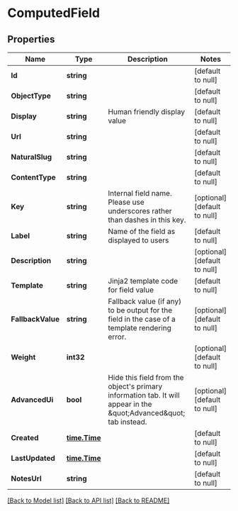 # ComputedField

## Properties
Name | Type | Description | Notes
------------ | ------------- | ------------- | -------------
**Id** | **string** |  | [default to null]
**ObjectType** | **string** |  | [default to null]
**Display** | **string** | Human friendly display value | [default to null]
**Url** | **string** |  | [default to null]
**NaturalSlug** | **string** |  | [default to null]
**ContentType** | **string** |  | [default to null]
**Key** | **string** | Internal field name. Please use underscores rather than dashes in this key. | [optional] [default to null]
**Label** | **string** | Name of the field as displayed to users | [default to null]
**Description** | **string** |  | [optional] [default to null]
**Template** | **string** | Jinja2 template code for field value | [default to null]
**FallbackValue** | **string** | Fallback value (if any) to be output for the field in the case of a template rendering error. | [optional] [default to null]
**Weight** | **int32** |  | [optional] [default to null]
**AdvancedUi** | **bool** | Hide this field from the object&#x27;s primary information tab. It will appear in the \&quot;Advanced\&quot; tab instead. | [optional] [default to null]
**Created** | [**time.Time**](time.Time.md) |  | [default to null]
**LastUpdated** | [**time.Time**](time.Time.md) |  | [default to null]
**NotesUrl** | **string** |  | [default to null]

[[Back to Model list]](../README.md#documentation-for-models) [[Back to API list]](../README.md#documentation-for-api-endpoints) [[Back to README]](../README.md)

